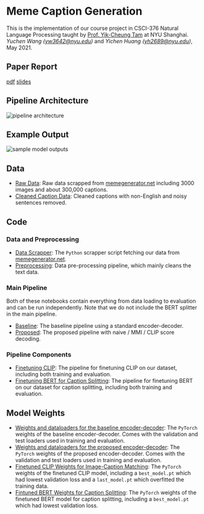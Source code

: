 # Meme Caption Generation
This is the implementation of our course project in CSCI-376 Natural Language Processing taught by [Prof. Yik-Cheung Tam](https://shanghai.nyu.edu/academics/faculty/directory/yik-cheung-wilson-tam) at NYU Shanghai.
*Yuchen Wang (yw3642@nyu.edu)* and *Yichen Huang (yh2689@nyu.edu)*, May 2021.

## Paper Report
[pdf](https://github.com/Zacchaeus14/CSCI-376-Project-Implementation/blob/main/nlp_final_report.pdf?raw=true)
[slides](https://docs.google.com/presentation/d/1vRHRJ6RL9uaqlVlzu8dMmI7Kb7LRWh64vFyEQHotFi0/edit?usp=sharing)

## Pipeline Architecture
![pipeline architecture](https://github.com/Zacchaeus14/CSCI-376-Project-Implementation/blob/main/model_diagram.png?raw=true "pipeline architecture")

## Example Output
![sample model outputs](https://cdn.shanghai.nyu.edu/sites/default/files/media/screen_shot_2021-09-29_at_11.31.00_pm.png "sample model outputs")

## Data
- [Raw Data](https://www.kaggle.com/zacchaeus/meme-project-raw): Raw data scrapped from [memegenerator.net](www.memegenerator.net) including 3000 images and about 300,000 captions.
- [Cleaned Caption Data](https://www.kaggle.com/zacchaeus/meme-project-clean-json): Cleaned captions with non-English and noisy sentences removed.
## Code
### Data and Preprocessing
- [Data Scrapper](https://www.kaggle.com/zacchaeus/meme-data): The `Python` scrapper script fetching our data from [memegenerator.net](www.memegenerator.net).
- [Preprocessing](https://www.kaggle.com/zacchaeus/data-preprocess): Data pre-processing pipeline, which mainly cleans the text data.
### Main Pipeline
Both of these notebooks contain everything from data loading to evaluation and can be run independently. Note that we do not include the BERT splitter in the main pipeline.
- [Baseline](https://www.kaggle.com/ineed21eep/meme-baseline-final): The baseline pipeline using a standard encoder-decoder. 
- [Proposed](https://www.kaggle.com/winogradtamson/meme-variation-final): The proposed pipeline with naive / MMI / CLIP score decoding. 
### Pipeline Components
- [Finetuning CLIP](https://www.kaggle.com/zacchaeus/clip-finetune): The pipeline for finetuning CLIP on our dataset, including both training and evaluation.
- [Finetuning BERT for Caption Splitting](https://www.kaggle.com/zacchaeus/bert-splitter): The pipeline for finetuning BERT on our dataset for caption splitting, including both training and evaluation.
## Model Weights
- [Weights and dataloaders for the baseline encoder-decoder](https://www.kaggle.com/theotherotherwill/baseline-best): The `PyTorch` weights of the baseline encoder-decoder. Comes with the validation and test loaders used in training and evaluation.
- [Weights and dataloaders for the proposed encoder-decoder](https://www.kaggle.com/theotherotherwill/variation-best): The `PyTorch` weights of the proposed encoder-decoder. Comes with the validation and test loaders used in training and evaluation.
- [Finetuned CLIP Weights for Image-Caption Matching](https://www.kaggle.com/zacchaeus/clipfinetuneweights): The `PyTorch` weights of the finetuned CLIP model, including a `best_model.pt` which had lowest validation loss and a `last_model.pt` which overfitted the training data.
- [Fintuned BERT Weights for Caption Splitting](https://www.kaggle.com/zacchaeus/bert-splitter-dirty/settings): The `PyTorch` weights of the finetuned BERT model for caption splitting, including a `best_model.pt` which had lowest validation loss.
